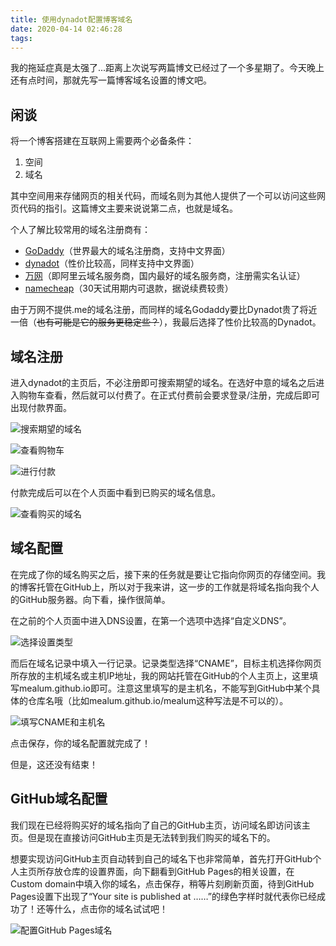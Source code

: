 ```yaml
---
title: 使用dynadot配置博客域名
date: 2020-04-14 02:46:28
tags:
---
```


我的拖延症真是太强了...距离上次说写两篇博文已经过了一个多星期了。今天晚上还有点时间，那就先写一篇博客域名设置的博文吧。

## 闲谈

将一个博客搭建在互联网上需要两个必备条件：

1. 空间
2. 域名
<!--more-->
其中空间用来存储网页的相关代码，而域名则为其他人提供了一个可以访问这些网页代码的指引。这篇博文主要来说说第二点，也就是域名。

个人了解比较常用的域名注册商有：

* [GoDaddy](https://sg.godaddy.com/zh)（世界最大的域名注册商，支持中文界面）
* [dynadot](https://www.dynadot.com/)（性价比较高，同样支持中文界面）
* [万网](https://wanwang.aliyun.com/)（即阿里云域名服务商，国内最好的域名服务商，注册需实名认证）
* [namecheap](https://www.namecheap.com/)（30天试用期内可退款，据说续费较贵）

由于万网不提供.me的域名注册，而同样的域名Godaddy要比Dynadot贵了将近一倍（~~也有可能是它的服务更稳定些？~~），我最后选择了性价比较高的Dynadot。



## 域名注册

进入dynadot的主页后，不必注册即可搜索期望的域名。在选好中意的域名之后进入购物车查看，然后就可以付费了。在正式付费前会要求登录/注册，完成后即可出现付款界面。

![搜索期望的域名](https://mealum.me/images/ar3-1.png)

![查看购物车](https://mealum.me/images/ar3-2.png)

![进行付款](https://mealum.me/images/ar3-3.png)

付款完成后可以在个人页面中看到已购买的域名信息。

![查看购买的域名](https://mealum.me/images/ar3-4.png)



## 域名配置

在完成了你的域名购买之后，接下来的任务就是要让它指向你网页的存储空间。我的博客托管在GitHub上，所以对于我来讲，这一步的工作就是将域名指向我个人的GitHub服务器。向下看，操作很简单。

在之前的个人页面中进入DNS设置，在第一个选项中选择“自定义DNS”。

![选择设置类型](https://mealum.me/images/ar3-5.png)

而后在域名记录中填入一行记录。记录类型选择“CNAME”，目标主机选择你网页所存放的主机域名或主机IP地址，我的网站托管在GitHub的个人主页上，这里填写mealum.github.io即可。注意这里填写的是主机名，不能写到GitHub中某个具体的仓库名哦（比如mealum.github.io/mealum这种写法是不可以的）。

![填写CNAME和主机名](https://mealum.me/images/ar3-6.png)

点击保存，你的域名配置就完成了！



但是，这还没有结束！

## GitHub域名配置

我们现在已经将购买好的域名指向了自己的GitHub主页，访问域名即访问该主页。但是现在直接访问GitHub主页是无法转到我们购买的域名下的。

想要实现访问GitHub主页自动转到自己的域名下也非常简单，首先打开GitHub个人主页所存放仓库的设置界面，向下翻看到GitHub Pages的相关设置，在Custom domain中填入你的域名，点击保存，稍等片刻刷新页面，待到GitHub Pages设置下出现了“Your site is published at ……”的绿色字样时就代表你已经成功了！还等什么，点击你的域名试试吧！

![配置GitHub Pages域名](https://mealum.me/images/ar3-7.png)

